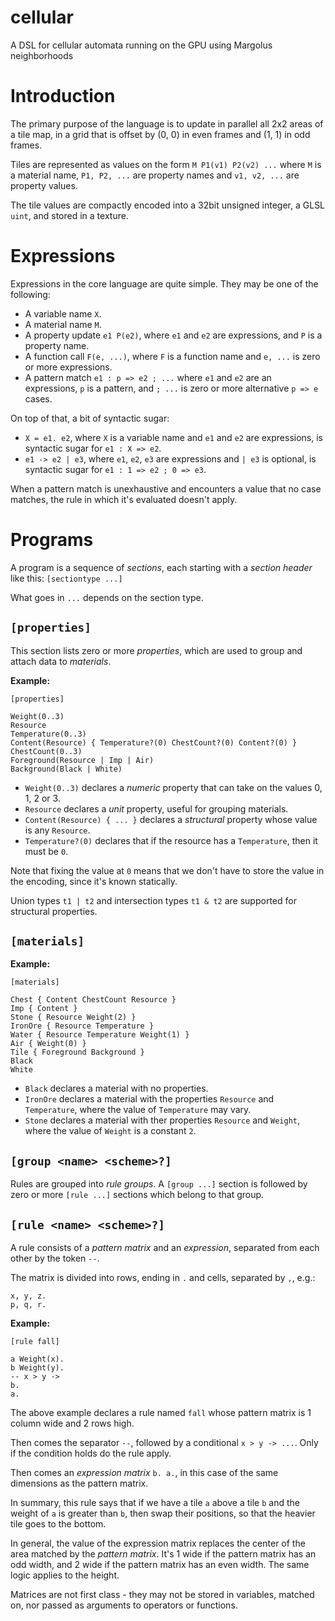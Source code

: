 # cellular
A DSL for cellular automata running on the GPU using Margolus neighborhoods 

# Introduction

The primary purpose of the language is to update in parallel all 2x2 areas of a tile map, in a grid that is offset by (0, 0) in even frames and (1, 1) in odd frames.

Tiles are represented as values on the form `M P1(v1) P2(v2) ...` where `M` is a material name, `P1, P2, ...` are property names and `v1, v2, ...` are property values.

The tile values are compactly encoded into a 32bit unsigned integer, a GLSL `uint`, and stored in a texture.


# Expressions

Expressions in the core language are quite simple. They may be one of the following:
* A variable name `X`.
* A material name `M`.
* A property update `e1 P(e2)`, where `e1` and `e2` are expressions, and `P` is a property name.
* A function call `F(e, ...)`, where `F` is a function name and `e, ...` is zero or more expressions.
* A pattern match `e1 : p => e2 ; ...` where `e1` and `e2` are an expressions, `p` is a pattern, and `; ...` is zero or more alternative `p => e` cases.

On top of that, a bit of syntactic sugar: 
* `X = e1. e2`, where `X` is a variable name and `e1` and `e2` are expressions, is syntactic sugar for `e1 : X => e2`.
* `e1 -> e2 | e3`, where `e1`, `e2`, `e3` are expressions and `| e3` is optional, is syntactic sugar for `e1 : 1 => e2 ; 0 => e3`.

When a pattern match is unexhaustive and encounters a value that no case matches, the rule in which it's evaluated doesn't apply.


# Programs

A program is a sequence of *sections*, each starting with a *section header* like this:
```[sectiontype ...]```

What goes in `...` depends on the section type.

## `[properties]`

This section lists zero or more *properties*, which are used to group and attach data to *materials*.

**Example:**
```
[properties]

Weight(0..3)
Resource
Temperature(0..3)
Content(Resource) { Temperature?(0) ChestCount?(0) Content?(0) }
ChestCount(0..3)
Foreground(Resource | Imp | Air)
Background(Black | White)
```

* `Weight(0..3)` declares a *numeric* property that can take on the values 0, 1, 2 or 3.
* `Resource` declares a *unit* property, useful for grouping materials.
* `Content(Resource) { ... }` declares a *structural* property whose value is any `Resource`. 
* `Temperature?(0)` declares that if the resource has a `Temperature`, then it must be `0`.

Note that fixing the value at `0` means that we don't have to store the value in the encoding, since it's known statically.

Union types `t1 | t2` and intersection types `t1 & t2` are supported for structural properties.

## `[materials]`

**Example:**
```
[materials]

Chest { Content ChestCount Resource }
Imp { Content }
Stone { Resource Weight(2) }
IronOre { Resource Temperature }
Water { Resource Temperature Weight(1) }
Air { Weight(0) }
Tile { Foreground Background }
Black
White
```

* `Black` declares a material with no properties.
* `IronOre` declares a material with the properties `Resource` and `Temperature`, where the value of `Temperature` may vary.
* `Stone` declares a material with ther properties `Resource` and `Weight`, where the value of `Weight` is a constant `2`.

## `[group <name> <scheme>?]`

Rules are grouped into *rule groups*. A `[group ...]` section is followed by zero or more `[rule ...]` sections which belong to that group.

## `[rule <name> <scheme>?]`

A rule consists of a *pattern matrix* and an *expression*, separated from each other by the token `--`.

The matrix is divided into rows, ending in `.` and cells, separated by `,`, e.g.:
```
x, y, z.
p, q, r.
```

**Example:**
```
[rule fall]

a Weight(x).
b Weight(y).
-- x > y ->
b.
a.
```

The above example declares a rule named `fall` whose pattern matrix is 1 column wide and 2 rows high.

Then comes the separator `--`, followed by a conditional `x > y -> ...`. Only if the condition holds do the rule apply.

Then comes an *expression matrix* `b. a.`, in this case of the same dimensions as the pattern matrix.

In summary, this rule says that if we have a tile `a` above a tile `b` and the weight of `a` is greater than `b`, then swap their positions, so that the heavier tile goes to the bottom.

In general, the value of the expression matrix replaces the center of the area matched by the *pattern matrix*. It's 1 wide if the pattern matrix has an odd width, and 2 wide if the pattern matrix has an even width. The same logic applies to the height.

Matrices are not first class - they may not be stored in variables, matched on, nor passed as arguments to operators or functions.
